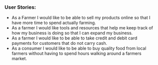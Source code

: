 ### User Stories:

- As a Farmer I would like to be able to sell my products online so that I have more time to spend actually farming.
- As a farmer I would like tools and resources that help me keep track of how my business is doing so that I can expand my business.
- As a farmer I would like to be able to take credit and debit card payments for customers that do not carry cash.
- As a consumer I would like to be able to buy quality food from local farmers without having to spend hours walking around a farmers market.